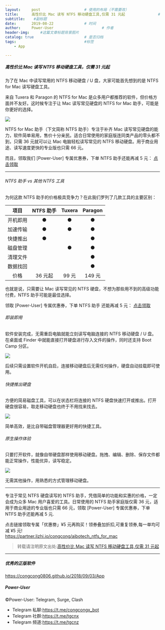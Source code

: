 ```yaml
---
layout:     post                    # 使用的布局（不需要改）
title:      高性价比 Mac 读写 NTFS 移动硬盘工具,仅需 31 元起               # 标题 
subtitle:    #副标题
date:       2019-08-22              # 时间
author:     Power-User                      # 作者
header-img:     #这篇文章标题背景图片
catalog: true                       # 是否归档
tags:                               #标签
    - App

---
```


##### 高性价比 Mac 读写 NTFS 移动硬盘工具，仅需 31 元起

为了在 Mac 中读写常用的 NTFS 移动硬盘 / U 盘，大家可能首先想到的是 NTFS for Mac 读写硬盘工具。

来自 Tuxera 和 Paragon 的 NTFS for Mac 是众多用户都推荐的软件，但价格方面并不友好。这时候专注于让 Mac 读写常见硬盘的 NTFS for Mac 助手，可能是你更好的选择。

![](http://ww1.sinaimg.cn/large/9b84e6acly1g68eohi6fgj20x80ncnft.jpg)

NTFS for Mac 助手（下文简称 NTFS 助手）专注于补齐 Mac 读写常见硬盘的能力，软件简单易用，售价十分亲民。适合日常使用的家庭版连同类产品的零头都不到，只需 36 元就可以让 Mac 电脑轻松读写常见的 NTFS 移动硬盘。用于商业用途、读写速度更快的专业版也只需 66 元。

而且，领取我们 [Power-User] 专属优惠券，下单 NTFS 助手还能再减 5 元： [点击领取](https://partner.lizhi.io/congcong/aibotech_ntfs_for_mac)

--------

###### NTFS 助手 vs 其他 NTFS 工具

为何这款 NTFS 助手的价格极具竞争力？在此我们罗列了几款工具的主要区别：

<!--
![](http://ww1.sinaimg.cn/large/9b84e6acly1g68eoxueyfj21960hk768.jpg)
-->

|   项目   | NTFS 助手 | Tuxera | Paragon |
| :--------------: | :--------: | :----------: | :--------------: |
| 开机即用 |         ●         |   ●    |    ●    |
| 加速传输 |         ●         |   ●    |    ●    |
| 快捷推出 |         ●         |        |    ●    |
| 磁盘管理 |                   |   ●    |    ●    |
| 清理文件 |                   |        |    ●    |
| 数据找回 |                   |        |    ●    |
| 价格 | 36 元起 | 99 元 | 149 元 |

也就是说，只需要让 Mac 读写常见的 NTFS 硬盘，不想为那些用不到的高级功能付费，NTFS 助手可能是最佳选择。

领取 [Power-User] 专属优惠券，下单 NTFS 助手 还能再减 5 元： [点击领取](https://partner.lizhi.io/congcong/aibotech_ntfs_for_mac)


###### 即装即用

软件安装完成，无需重启电脑就能立刻读写电脑连接的 NTFS 移动硬盘 / U 盘。在桌面或 Finder 中就能直接打开硬盘进行存入文件的操作，同时还支持 Boot Camp 分区。

![](http://ww1.sinaimg.cn/large/9b84e6acly1g68eolu5v8j21by0r5drc.jpg)

后续只需设置软件开机自启，连接移动硬盘后无需任何操作，硬盘自动挂载即可使用。

###### 快捷推出硬盘

方便的简易磁盘工具，可以在状态栏将连接的 NTFS 硬盘快速打开或推出。打开硬盘很容易，取走移动硬盘也终于不用找来找去。

![](http://ww1.sinaimg.cn/large/9b84e6acly1g68eoqghybj20oa0ftgyr.jpg)

简单高效，是比自带磁盘管理器更好用的快捷工具。

###### 原生操作体验

只要打开软件，就像自带硬盘那样使用移动硬盘。拖拽、编辑、删除、保存文件都能正常操作，性能优异，读写稳定。

![](http://ww1.sinaimg.cn/large/9b84e6acly1g68eouja2ej21ju0sqaph.jpg)

无需其他操作，用熟悉的方式管理移动硬盘。

--------

专注于常见 NTFS 硬盘读写的 NTFS 助手，凭借简单的功能和实惠的价格，一定会成为众多 Mac 用户喜爱的工具。日常使用的 NTFS 助手家庭版仅需 36 元，适用于商业用途的专业版也只需 66 元，领取 [Power-User] 专属优惠券，下单 NTFS 助手还能再减 5 元.

点击链接领取专属「优惠劵」¥5 元再购买！领券叠加折扣,可重复领券,每一单均可减 ¥5 元!<br>
<https://partner.lizhi.io/congcong/aibotech_ntfs_for_mac>

> 转载请注明原文出处:[高性价比 Mac 读写 NTFS 移动硬盘工具,仅需 31 元起](https://congcong0806.github.io/2019/08/22/NTFS)

---

##### 优秀的正版软件
<https://congcong0806.github.io/2018/09/03/App>

##### Power-User
&copy;Power-User: Telegram, Surge, Clash

* Telegram 私聊:<https://t.me/congcongx_bot>
* Telegram 社群:<https://t.me/tgcnx>
* Telegram 频道:<https://t.me/tgcnz>